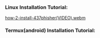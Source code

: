 ### Linux Installation Tutorial:
[how-2-install-437phisher(VIDEO).webm](https://github.com/RenderBolt96/437Phisher/assets/165334302/0715f1ae-45c0-4d59-ab5d-d0de96f86e3d)

### Termux(android) Installation Tutorial:
